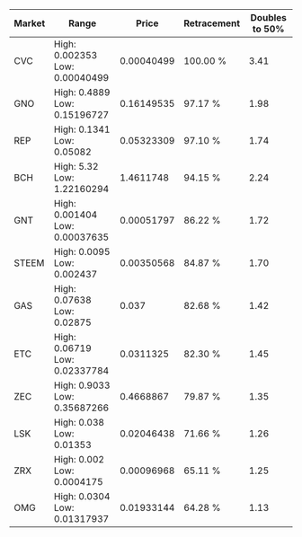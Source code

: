 | Market | Range | Price| Retracement | Doubles to 50% |
| --- | --- | --- | --- | --- |
| CVC | High: 0.002353<br />Low: 0.00040499 | 0.00040499 | 100.00 % | 3.41 |
| GNO | High: 0.4889<br />Low: 0.15196727 | 0.16149535 | 97.17 % | 1.98 |
| REP | High: 0.1341<br />Low: 0.05082 | 0.05323309 | 97.10 % | 1.74 |
| BCH | High: 5.32<br />Low: 1.22160294 | 1.4611748 | 94.15 % | 2.24 |
| GNT | High: 0.001404<br />Low: 0.00037635 | 0.00051797 | 86.22 % | 1.72 |
| STEEM | High: 0.0095<br />Low: 0.002437 | 0.00350568 | 84.87 % | 1.70 |
| GAS | High: 0.07638<br />Low: 0.02875 | 0.037 | 82.68 % | 1.42 |
| ETC | High: 0.06719<br />Low: 0.02337784 | 0.0311325 | 82.30 % | 1.45 |
| ZEC | High: 0.9033<br />Low: 0.35687266 | 0.4668867 | 79.87 % | 1.35 |
| LSK | High: 0.038<br />Low: 0.01353 | 0.02046438 | 71.66 % | 1.26 |
| ZRX | High: 0.002<br />Low: 0.0004175 | 0.00096968 | 65.11 % | 1.25 |
| OMG | High: 0.0304<br />Low: 0.01317937 | 0.01933144 | 64.28 % | 1.13 |
